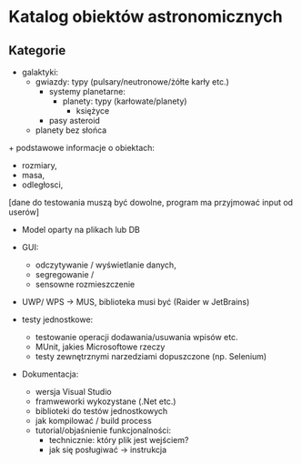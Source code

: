 # Katalog obiektów astronomicznych

## Kategorie

  - galaktyki:
    - gwiazdy: typy (pulsary/neutronowe/żółte karły etc.)
      - systemy planetarne:
        - planety: typy (karłowate/planety)
          - księżyce
      - pasy asteroid
    - planety bez słońca

\+ podstawowe informacje o obiektach:  
  - rozmiary,
  - masa,
  - odległosci,

[dane do testowania muszą być dowolne, program ma przyjmować input od userów]

- Model oparty na plikach lub DB

- GUI:
  - odczytywanie / wyświetlanie danych,
  - segregowanie /
  - sensowne rozmieszczenie


- UWP/ WPS -> MUS, biblioteka musi być (Raider w JetBrains)

- testy jednostkowe:
  - testowanie operacji dodawania/usuwania wpisów etc.
  - MUnit, jakies Microsoftowe rzeczy
  - testy zewnętrznymi narzedziami dopuszczone (np. Selenium)

- Dokumentacja:
  - wersja Visual Studio
  - framweworki wykozystane (.Net etc.)
  - biblioteki do testów jednostkowych
  - jak kompilować / build process
  - tutorial/objaśnienie funkcjonalności:
    - technicznie: który plik jest wejściem?
    - jak się posługiwać -> instrukcja
